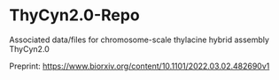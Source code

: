 # ThyCyn2.0-Repo
Associated data/files for chromosome-scale thylacine hybrid assembly ThyCyn2.0

Preprint: https://www.biorxiv.org/content/10.1101/2022.03.02.482690v1
